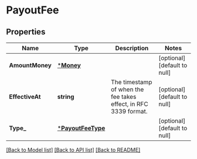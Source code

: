 # PayoutFee

## Properties
Name | Type | Description | Notes
------------ | ------------- | ------------- | -------------
**AmountMoney** | [***Money**](Money.md) |  | [optional] [default to null]
**EffectiveAt** | **string** | The timestamp of when the fee takes effect, in RFC 3339 format. | [optional] [default to null]
**Type_** | [***PayoutFeeType**](PayoutFeeType.md) |  | [optional] [default to null]

[[Back to Model list]](../README.md#documentation-for-models) [[Back to API list]](../README.md#documentation-for-api-endpoints) [[Back to README]](../README.md)

